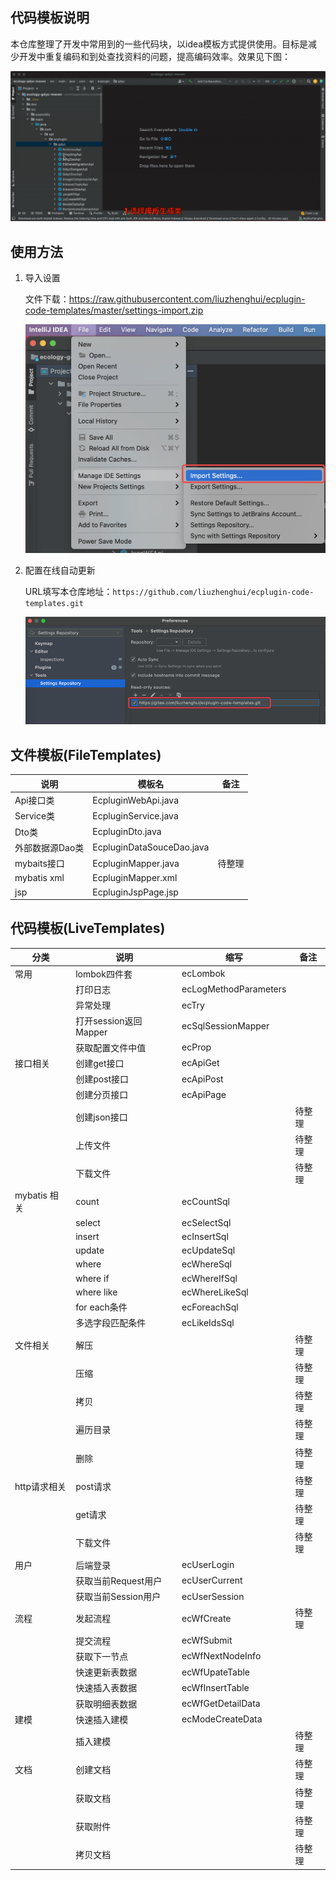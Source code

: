 ## 代码模板说明

​        本仓库整理了开发中常用到的一些代码块，以idea模板方式提供使用。目标是减少开发中重复编码和到处查找资料的问题，提高编码效率。效果见下图：


![](readme/img1.gif)

## 使用方法

1. 导入设置
   
   文件下载：https://raw.githubusercontent.com/liuzhenghui/ecplugin-code-templates/master/settings-import.zip

   ![](readme/img2.png)
   
2. 配置在线自动更新

   URL填写本仓库地址：```https://github.com/liuzhenghui/ecplugin-code-templates.git```

   ![](readme/img3.png)



## 文件模板(FileTemplates)

| 说明            | 模板名                    | 备注   |
| --------------- | ------------------------- | ------ |
| Api接口类       | EcpluginWebApi.java       |        |
| Service类       | EcpluginService.java      |        |
| Dto类           | EcpluginDto.java          |        |
| 外部数据源Dao类 | EcpluginDataSouceDao.java |        |
| mybaits接口     | EcpluginMapper.java       | 待整理 |
| mybatis xml     | EcpluginMapper.xml        |        |
| jsp             | EcpluginJspPage.jsp       |        |

## 代码模板(LiveTemplates)

| 分类         | 说明                  | 缩写                  | 备注   |
| ------------ | --------------------- | --------------------- | ------ |
| 常用         | lombok四件套          | ecLombok              |        |
|              | 打印日志              | ecLogMethodParameters |        |
|              | 异常处理              | ecTry                 |        |
|              | 打开session返回Mapper | ecSqlSessionMapper    |        |
|              | 获取配置文件中值      | ecProp                |        |
| 接口相关     | 创建get接口           | ecApiGet              |        |
|              | 创建post接口          | ecApiPost             |        |
|              | 创建分页接口          | ecApiPage             |        |
|              | 创建json接口          |                       | 待整理 |
|              | 上传文件              |                       | 待整理 |
|              | 下载文件              |                       | 待整理 |
| mybatis 相关 | count                 | ecCountSql            |        |
|              | select                | ecSelectSql           |        |
|              | insert                | ecInsertSql           |        |
|              | update                | ecUpdateSql           |        |
|              | where                 | ecWhereSql            |        |
|              | where if              | ecWhereIfSql          |        |
|              | where like            | ecWhereLikeSql        |        |
|              | for each条件          | ecForeachSql          |        |
|              | 多选字段匹配条件      | ecLikeIdsSql          |        |
| 文件相关     | 解压                  |                       | 待整理 |
|              | 压缩                  |                       | 待整理 |
|              | 拷贝                  |                       | 待整理 |
|              | 遍历目录              |                       | 待整理 |
|              | 删除                  |                       | 待整理 |
| http请求相关 | post请求              |                       | 待整理 |
|              | get请求               |                       | 待整理 |
|              | 下载文件              |                       | 待整理 |
| 用户         | 后端登录              | ecUserLogin           |        |
|              | 获取当前Request用户   | ecUserCurrent         |        |
|              | 获取当前Session用户   | ecUserSession         |        |
| 流程         | 发起流程              | ecWfCreate            | 待整理 |
|              | 提交流程              | ecWfSubmit            |        |
|              | 获取下一节点          | ecWfNextNodeInfo      |        |
|              | 快速更新表数据        | ecWfUpateTable        |        |
|              | 快速插入表数据        | ecWfInsertTable       |        |
|              | 获取明细表数据        | ecWfGetDetailData     |        |
| 建模         | 快速插入建模          | ecModeCreateData      |        |
|              | 插入建模              |                       | 待整理 |
| 文档         | 创建文档              |                       | 待整理 |
|              | 获取文档              |                       | 待整理 |
|              | 获取附件              |                       | 待整理 |
|              | 拷贝文档              |                       | 待整理 |